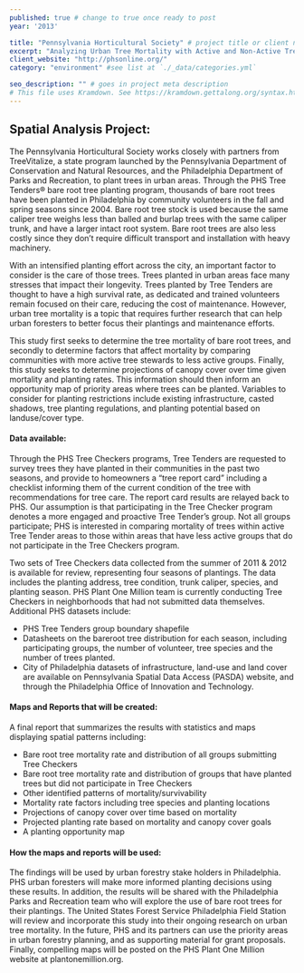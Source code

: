 ```yaml
---
published: true # change to true once ready to post
year: '2013'

title: "Pennsylvania Horticultural Society" # project title or client name
excerpt: "Analyzing Urban Tree Mortality with Active and Non-Active Tree Tenders" # shows on project list page
client_website: "http://phsonline.org/"
category: "environment" #see list at `./_data/categories.yml`

seo_description: "" # goes in project meta description
# This file uses Kramdown. See https://kramdown.gettalong.org/syntax.html for syntax
---
```


## Spatial Analysis Project:
The Pennsylvania Horticultural Society works closely with partners from TreeVitalize, a state program launched by the Pennsylvania Department of Conservation and Natural Resources, and the Philadelphia Department of Parks and Recreation, to plant trees in urban areas. Through the PHS Tree Tenders® bare root tree planting program, thousands of bare root trees have been planted in Philadelphia by community volunteers in the fall and spring seasons since 2004. Bare root tree stock is used because the same caliper tree weighs less than balled and burlap trees with the same caliper trunk, and have a larger intact root system. Bare root trees are also less costly since they don’t require difficult transport and installation with heavy machinery.

With an intensified planting effort across the city, an important factor to consider is the care of those trees. Trees planted in urban areas face many stresses that impact their longevity. Trees planted by Tree Tenders are thought to have a high survival rate, as dedicated and trained volunteers remain focused on their care, reducing the cost of maintenance. However, urban tree mortality is a topic that requires further research that can help urban foresters to better focus their plantings and maintenance efforts.

This study first seeks to determine the tree mortality of bare root trees, and secondly to determine factors that affect mortality by comparing communities with more active tree stewards to less active groups. Finally, this study seeks to determine projections of canopy cover over time given mortality and planting rates. This information should then inform an opportunity map of priority areas where trees can be planted. Variables to consider for planting restrictions include existing infrastructure, casted shadows, tree planting regulations, and planting potential based on landuse/cover type.

#### Data available:
Through the PHS Tree Checkers programs, Tree Tenders are requested to survey trees they have planted in their communities in the past two seasons, and provide to homeowners a “tree report card” including a checklist informing them of the current condition of the tree with recommendations for tree care. The report card results are relayed back to PHS. Our assumption is that participating in the Tree Checker program denotes a more engaged and proactive Tree Tender’s group. Not all groups participate; PHS is interested in comparing mortality of trees within active Tree Tender areas to those within areas that have less active groups that do not participate in the Tree Checkers program.

Two sets of Tree Checkers data collected from the summer of 2011 & 2012 is available for review, representing four seasons of plantings. The data includes the planting address, tree condition, trunk caliper, species, and planting season. PHS Plant One Million team is currently conducting Tree Checkers in neighborhoods that had not submitted data themselves. Additional PHS datasets include:
- PHS Tree Tenders group boundary shapefile
- Datasheets on the bareroot tree distribution for each season, including participating groups, the number of volunteer, tree species and the number of trees planted.
- City of Philadelphia datasets of infrastructure, land-use and land cover are available on Pennsylvania Spatial Data Access (PASDA) website, and through the Philadelphia Office of Innovation and Technology.

#### Maps and Reports that will be created:
A final report that summarizes the results with statistics and maps displaying spatial patterns including:
- Bare root tree mortality rate and distribution of all groups submitting Tree Checkers
- Bare root tree mortality rate and distribution of groups that have planted trees but did not participate in Tree Checkers
- Other identified patterns of mortality/survivability
- Mortality rate factors including tree species and planting locations
- Projections of canopy cover over time based on mortality
- Projected planting rate based on mortality and canopy cover goals
- A planting opportunity map

#### How the maps and reports will be used:
The findings will be used by urban forestry stake holders in Philadelphia. PHS urban foresters will make more informed planting decisions using these results. In addition, the results will be shared with the Philadelphia Parks and Recreation team who will explore the use of bare root trees for their plantings. The United States Forest Service Philadelphia Field Station will review and incorporate this study into their ongoing research on urban tree mortality. In the future, PHS and its partners can use the priority areas in urban forestry planning, and as supporting material for grant proposals. Finally, compelling maps will be posted on the PHS Plant One Million website at plantonemillion.org.
